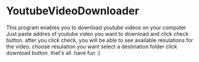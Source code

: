 # YoutubeVideoDownloader
This program enables you to download youtube videos on your computer
Just paste addres of youtube video you want to download and click check button.
after you click check, you will be able to see available resulations for the video.
choose resulation you want
select a destination folder
click download button. that's all.
have fun :)
